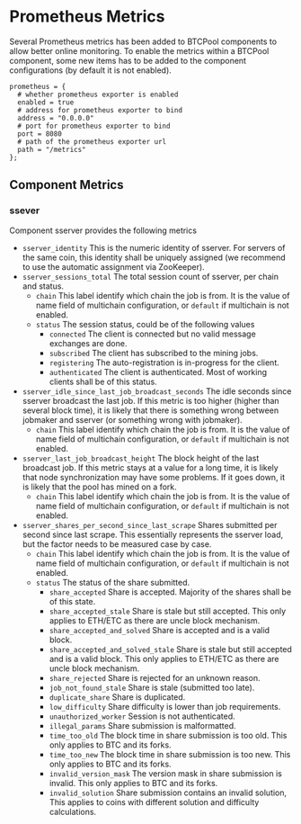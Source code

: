 Prometheus Metrics
==================

Several Prometheus metrics has been added to BTCPool components to allow better online monitoring. To enable the metrics within a BTCPool component, some new items has to be added to the component configurations (by default it is not enabled).

```
prometheus = {
  # whether prometheus exporter is enabled
  enabled = true
  # address for prometheus exporter to bind
  address = "0.0.0.0"
  # port for prometheus exporter to bind
  port = 8080
  # path of the prometheus exporter url
  path = "/metrics"
};
```

## Component Metrics

### ssever

Component sserver provides the following metrics

* `sserver_identity` This is the numeric identity of sserver. For servers of the same coin, this identity shall be uniquely assigned (we recommend to use the automatic assignment via ZooKeeper).
* `sserver_sessions_total` The total session count of sserver, per chain and status.
  * `chain` This label identify which chain the job is from. It is the value of name field of multichain configuration, or `default` if multichain is not enabled.
  * `status` The session status, could be of the following values
    * `connected` The client is connected but no valid message exchanges are done.
    * `subscribed` The client has subscribed to the mining jobs.
    * `registering` The auto-registration is in-progress for the client.
    * `authenticated` The client is authenticated. Most of working clients shall be of this status.
* `sserver_idle_since_last_job_broadcast_seconds` The idle seconds since sserver broadcast the last job. If this metric is too higher (higher than several block time), it is likely that there is something wrong between jobmaker and sserver (or something wrong with jobmaker).
  * `chain` This label identify which chain the job is from. It is the value of name field of multichain configuration, or `default` if multichain is not enabled.
* `sserver_last_job_broadcast_height` The block height of the last broadcast job. If this metric stays at a value for a long time, it is likely that node synchronization may have some problems. If it goes down, it is likely that the pool has mined on a fork.
  * `chain` This label identify which chain the job is from. It is the value of name field of multichain configuration, or `default` if multichain is not enabled.
* `sserver_shares_per_second_since_last_scrape` Shares submitted per second since last scrape. This essentially represents the sserver load, but the factor needs to be measured case by case.
  * `chain` This label identify which chain the job is from. It is the value of name field of multichain configuration, or `default` if multichain is not enabled.
  * `status` The status of the share submitted.
    * `share_accepted` Share is accepted. Majority of the shares shall be of this state.
    * `share_accepted_stale` Share is stale but still accepted. This only applies to ETH/ETC as there are uncle block mechanism.
    * `share_accepted_and_solved` Share is accepted and is a valid block.
    * `share_accepted_and_solved_stale` Share is stale but still accepted and is a valid block. This only applies to ETH/ETC as there are uncle block mechanism.
    * `share_rejected` Share is rejected for an unknown reason.
    * `job_not_found_stale` Share is stale (submitted too late).
    * `duplicate_share` Share is duplicated.
    * `low_difficulty` Share difficulty is lower than job requirements.
    * `unauthorized_worker` Session is not authenticated.
    * `illegal_params` Share submission is malformatted.
    * `time_too_old` The block time in share submission is too old. This only applies to BTC and its forks.
    * `time_too_new` The block time in share submission is too new. This only applies to BTC and its forks.
    * `invalid_version_mask` The version mask in share submission is invalid. This only applies to BTC and its forks.
    * `invalid_solution` Share submission contains an invalid solution, This applies to coins with different solution and difficulty calculations.
